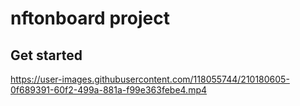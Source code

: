 # nftonboard project


## Get started

https://user-images.githubusercontent.com/118055744/210180605-0f689391-60f2-499a-881a-f99e363febe4.mp4

